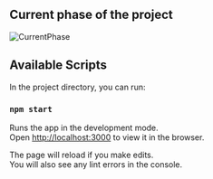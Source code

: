## Current phase of the project

<img src="https://i.imgur.com/27Hz3cW.png"
     alt="CurrentPhase" />
     
## Available Scripts

In the project directory, you can run:

### `npm start`

Runs the app in the development mode.<br />
Open [http://localhost:3000](http://localhost:3000) to view it in the browser.

The page will reload if you make edits.<br />
You will also see any lint errors in the console.
